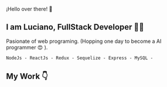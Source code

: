 
¡Hello over there! 🙋 

## I am **Luciano, FullStack Developer** 👨‍💻 
Pasionate of web programing. (Hopping one day to become a AI programmer 😍 ). 

`NodeJs - ReactJs - Redux - Sequelize - Express - MySQL -  `


## My Work 👇





